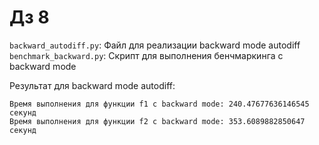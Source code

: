 # Дз 8

`backward_autodiff.py`: Файл для реализации backward mode autodiff
`benchmark_backward.py`: Скрипт для выполнения бенчмаркинга с backward mode

Результат для backward mode autodiff:
```
Время выполнения для функции f1 с backward mode: 240.47677636146545 секунд
Время выполнения для функции f2 с backward mode: 353.6089882850647 секунд
```


